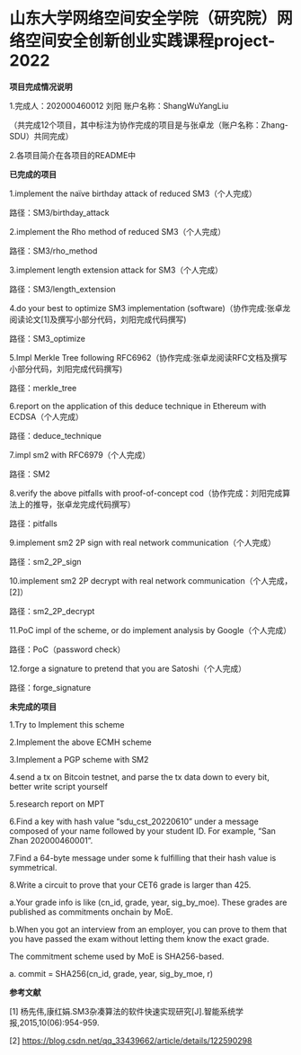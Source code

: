 # 山东大学网络空间安全学院（研究院）网络空间安全创新创业实践课程project-2022

**项目完成情况说明**

1.完成人：202000460012 刘阳     账户名称：ShangWuYangLiu

（共完成12个项目，其中标注为协作完成的项目是与张卓龙（账户名称：Zhang-SDU）共同完成）

2.各项目简介在各项目的README中

**已完成的项目**

1.implement the naïve birthday attack of reduced SM3（个人完成）

路径：SM3/birthday_attack

2.implement the Rho method of reduced SM3（个人完成）

路径：SM3/rho_method

3.implement length extension attack for SM3（个人完成）

路径：SM3/length_extension

4.do your best to optimize SM3 implementation (software)（协作完成:张卓龙阅读论文[1]及撰写小部分代码，刘阳完成代码撰写) 

路径：SM3_optimize

5.Impl Merkle Tree following RFC6962（协作完成:张卓龙阅读RFC文档及撰写小部分代码，刘阳完成代码撰写)

路径：merkle_tree

6.report on the application of this deduce technique in Ethereum with ECDSA（个人完成）

路径：deduce_technique

7.impl sm2 with RFC6979（个人完成）

路径：SM2

8.verify the above pitfalls with proof-of-concept cod（协作完成：刘阳完成算法上的推导，张卓龙完成代码撰写）

路径：pitfalls

9.implement sm2 2P sign with real network communication（个人完成）

路径：sm2_2P_sign

10.implement sm2 2P decrypt with real network communication（个人完成，[2]）

路径：sm2_2P_decrypt

11.PoC impl of the scheme, or do implement analysis by Google（个人完成）

路径：PoC（password check）

12.forge a signature to pretend that you are Satoshi（个人完成）

路径：forge_signature

**未完成的项目**

1.Try to Implement this scheme

2.Implement the above ECMH scheme

3.Implement a PGP scheme with SM2

4.send a tx on Bitcoin testnet, and parse the tx data down to every bit, better write script yourself

5.research report on MPT

6.Find a key with hash value “sdu_cst_20220610” under a message composed of your name followed by your student ID. For example, “San Zhan 202000460001”.

7.Find a 64-byte message under some k fulfilling that their hash value is symmetrical.

8.Write a circuit to prove that your CET6 grade is larger than 425.

  a.Your grade info is like (cn_id, grade, year, sig_by_moe). These grades are published as commitments onchain by MoE.

  b.When you got an interview from an employer, you can prove to them that you have passed the exam without letting them know the exact grade.

  The commitment scheme used by MoE is SHA256-based.

  a. commit = SHA256(cn_id, grade, year, sig_by_moe, r)

**参考文献**

[1] 杨先伟,康红娟.SM3杂凑算法的软件快速实现研究[J].智能系统学报,2015,10(06):954-959.

[2] https://blog.csdn.net/qq_33439662/article/details/122590298
